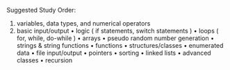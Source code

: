 Suggested Study Order:

1. variables, data types, and numerical operators
2. basic input/output
• logic ( if statements, switch statements )
• loops ( for, while, do-while )
• arrays
• pseudo random number generation
• strings & string functions
• functions
• structures/classes
• enumerated data
• file input/output
• pointers
• sorting
• linked lists
• advanced classes
• recursion
